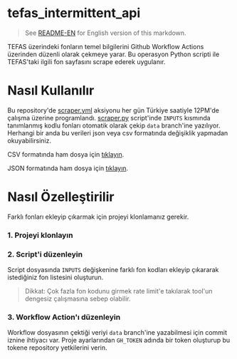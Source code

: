 # tefas_intermittent_api

> See [README-EN](README-EN.md) for English version of this markdown.

TEFAS üzerindeki fonların temel bilgilerini Github Workflow Actions üzerinden düzenli olarak çekmeye yarar. Bu operasyon Python scripti ile TEFAS'taki ilgili fon sayfasını scrape ederek uygulanır. 

# Nasıl Kullanılır

Bu repository'de [scraper.yml](.github/workflows/scraper.yml) aksiyonu her gün Türkiye saatiyle 12PM'de çalışma üzerine programlandı. [scraper.py](scraper.py) script'inde `INPUTS` kısmında tanımlanmış kodlu fonları otomatik olarak çekip `data` branch'ine yazılıyor. Herhangi bir anda bu verileri json veya csv formatında değişiklik yapmadan okuyabilirsiniz.

CSV formatında ham dosya için [tıklayın](https://raw.githubusercontent.com/emirhalici/tefas_intermittent_api/data/fund_data.csv).

JSON formatında ham dosya için [tıklayın](https://raw.githubusercontent.com/emirhalici/tefas_intermittent_api/data/fund_data.json).

# Nasıl Özelleştirilir

Farklı fonları ekleyip çıkarmak için projeyi klonlamanız gerekir. 

### 1. Projeyi klonlayın

### 2. Script'i düzenleyin

Script dosyasında `INPUTS` değişkenine farklı fon kodları ekleyip çıkararak istediğiniz fon listesini oluşturun. 

> Dikkat: Çok fazla fon kodunu girmek rate limit'e takılarak tool'un dengesiz çalışmasına sebep olabilir.

### 3. Workflow Action'ı düzenleyin

Workflow dosyasının çektiği veriyi `data` branch'ine yazabilmesi için commit iznine ihtiyacı var. Proje ayarlarından `GH_TOKEN` adında bir token oluşturup bu tokene repository yetkilerini verin. 